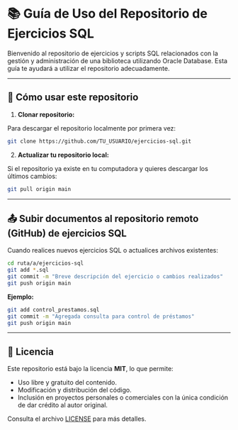 # 📚 Guía de Uso del Repositorio de Ejercicios SQL

Bienvenido al repositorio de ejercicios y scripts SQL relacionados con la gestión y administración de una biblioteca utilizando Oracle Database. Esta guía te ayudará a utilizar el repositorio adecuadamente.

---

## 🚀 Cómo usar este repositorio

1. **Clonar repositorio:**

Para descargar el repositorio localmente por primera vez:
```bash
git clone https://github.com/TU_USUARIO/ejercicios-sql.git
```

2. **Actualizar tu repositorio local:**

Si el repositorio ya existe en tu computadora y quieres descargar los últimos cambios:
```bash
git pull origin main
```

---

## 📤 Subir documentos al repositorio remoto (GitHub) de ejercicios SQL

Cuando realices nuevos ejercicios SQL o actualices archivos existentes:

```bash
cd ruta/a/ejercicios-sql
git add *.sql
git commit -m "Breve descripción del ejercicio o cambios realizados"
git push origin main
```

**Ejemplo:**
```bash
git add control_prestamos.sql
git commit -m "Agregada consulta para control de préstamos"
git push origin main
```

---

## 📄 Licencia

Este repositorio está bajo la licencia **MIT**, lo que permite:
- Uso libre y gratuito del contenido.
- Modificación y distribución del código.
- Inclusión en proyectos personales o comerciales con la única condición de dar crédito al autor original.

Consulta el archivo [LICENSE](LICENSE) para más detalles.

